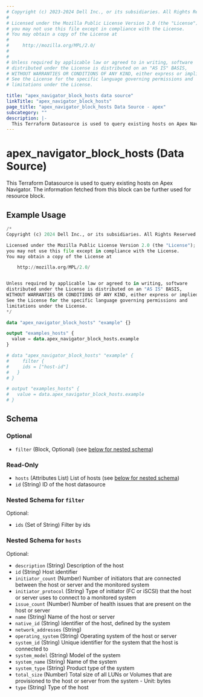 ```yaml
---
# Copyright (c) 2023-2024 Dell Inc., or its subsidiaries. All Rights Reserved.
#
# Licensed under the Mozilla Public License Version 2.0 (the "License");
# you may not use this file except in compliance with the License.
# You may obtain a copy of the License at
#
#     http://mozilla.org/MPL/2.0/
#
#
# Unless required by applicable law or agreed to in writing, software
# distributed under the License is distributed on an "AS IS" BASIS,
# WITHOUT WARRANTIES OR CONDITIONS OF ANY KIND, either express or implied.
# See the License for the specific language governing permissions and
# limitations under the License.

title: "apex_navigator_block_hosts data source"
linkTitle: "apex_navigator_block_hosts"
page_title: "apex_navigator_block_hosts Data Source - apex"
subcategory: ""
description: |-
  This Terraform Datasource is used to query existing hosts on Apex Navigator. The information fetched from this block can be further used for resource block.
---
```


# apex_navigator_block_hosts (Data Source)

This Terraform Datasource is used to query existing hosts on Apex Navigator. The information fetched from this block can be further used for resource block.

## Example Usage

```terraform
/*
Copyright (c) 2024 Dell Inc., or its subsidiaries. All Rights Reserved.

Licensed under the Mozilla Public License Version 2.0 (the "License");
you may not use this file except in compliance with the License.
You may obtain a copy of the License at

    http://mozilla.org/MPL/2.0/


Unless required by applicable law or agreed to in writing, software
distributed under the License is distributed on an "AS IS" BASIS,
WITHOUT WARRANTIES OR CONDITIONS OF ANY KIND, either express or implied.
See the License for the specific language governing permissions and
limitations under the License.
*/

data "apex_navigator_block_hosts" "example" {}

output "examples_hosts" {
  value = data.apex_navigator_block_hosts.example
}

# data "apex_navigator_block_hosts" "example" {
#     filter {
#     ids = ["host-id"] 
#   }
# }

# output "examples_hosts" {
#   value = data.apex_navigator_block_hosts.example
# }
```

<!-- schema generated by tfplugindocs -->
## Schema

### Optional

- `filter` (Block, Optional) (see [below for nested schema](#nestedblock--filter))

### Read-Only

- `hosts` (Attributes List) List of hosts (see [below for nested schema](#nestedatt--hosts))
- `id` (String) ID of the host datasource

<a id="nestedblock--filter"></a>
### Nested Schema for `filter`

Optional:

- `ids` (Set of String) Filter by ids


<a id="nestedatt--hosts"></a>
### Nested Schema for `hosts`

Optional:

- `description` (String) Description of the host
- `id` (String) Host identifier
- `initiator_count` (Number) Number of initiators that are connected between the host or server and the monitored system
- `initiator_protocol` (String) Type of initiator (FC or iSCSI) that the host or server uses to connect to a monitored system
- `issue_count` (Number) Number of health issues that are present on the host or server
- `name` (String) Name of the host or server
- `native_id` (String) Identifier of the host, defined by the system
- `network_addresses` (String)
- `operating_system` (String) Operating system of the host or server
- `system_id` (String) Unique identifier for the system that the host is connected to
- `system_model` (String) Model of the system
- `system_name` (String) Name of the system
- `system_type` (String) Product type of the system
- `total_size` (Number) Total size of all LUNs or Volumes that are provisioned to the host or server from the system - Unit: bytes
- `type` (String) Type of the host